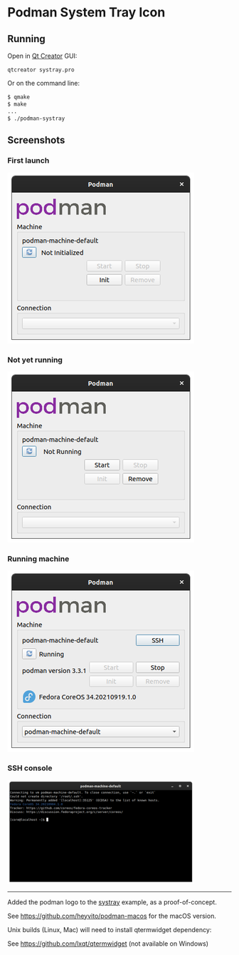 # Podman System Tray Icon

## Running

Open in [Qt Creator](https://doc.qt.io/qtcreator/) GUI:

```shell
qtcreator systray.pro
```

Or on the command line:

```console
$ qmake
$ make
...
$ ./podman-systray
```

## Screenshots

### First launch

![podman-systray screenshot](screenshot1.png)

### Not yet running

![podman-systray screenshot](screenshot2.png)

### Running machine

![podman-systray screenshot](screenshot3.png)

### SSH console

![podman-systray screenshot](screenshot4.png)

----

Added the podman logo to the [systray](https://doc.qt.io/qt-5/qtwidgets-desktop-systray-example.html) example, as a proof-of-concept.

See <https://github.com/heyvito/podman-macos> for the macOS version.

Unix builds (Linux, Mac) will need to install qtermwidget dependency:

See <https://github.com/lxqt/qtermwidget> (not available on Windows)
